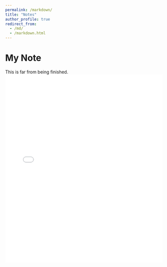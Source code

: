```yaml
---
permalink: /markdown/
title: "Notes"
author_profile: true
redirect_from: 
  - /md/
  - /markdown.html
---
```

My Note
======
This is far from being finished.
<embed src="Examples_in_Mathematics (1).pdf" type="application/pdf" width="100%" height="600px" />
